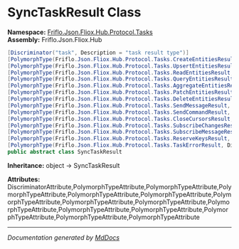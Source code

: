﻿<!--  
  <auto-generated>   
    The contents of this file were generated by a tool.  
    Changes to this file may be list if the file is regenerated  
  </auto-generated>   
-->

# SyncTaskResult Class

**Namespace:** [Friflo.Json.Fliox.Hub.Protocol.Tasks](../index.md)  
**Assembly:** Friflo.Json.Fliox.Hub

```csharp
[Discriminator("task", Description = "task result type")]
[PolymorphType(Friflo.Json.Fliox.Hub.Protocol.Tasks.CreateEntitiesResult, Discriminant = "create")]
[PolymorphType(Friflo.Json.Fliox.Hub.Protocol.Tasks.UpsertEntitiesResult, Discriminant = "upsert")]
[PolymorphType(Friflo.Json.Fliox.Hub.Protocol.Tasks.ReadEntitiesResult, Discriminant = "read")]
[PolymorphType(Friflo.Json.Fliox.Hub.Protocol.Tasks.QueryEntitiesResult, Discriminant = "query")]
[PolymorphType(Friflo.Json.Fliox.Hub.Protocol.Tasks.AggregateEntitiesResult, Discriminant = "aggregate")]
[PolymorphType(Friflo.Json.Fliox.Hub.Protocol.Tasks.PatchEntitiesResult, Discriminant = "patch")]
[PolymorphType(Friflo.Json.Fliox.Hub.Protocol.Tasks.DeleteEntitiesResult, Discriminant = "delete")]
[PolymorphType(Friflo.Json.Fliox.Hub.Protocol.Tasks.SendMessageResult, Discriminant = "message")]
[PolymorphType(Friflo.Json.Fliox.Hub.Protocol.Tasks.SendCommandResult, Discriminant = "command")]
[PolymorphType(Friflo.Json.Fliox.Hub.Protocol.Tasks.CloseCursorsResult, Discriminant = "closeCursors")]
[PolymorphType(Friflo.Json.Fliox.Hub.Protocol.Tasks.SubscribeChangesResult, Discriminant = "subscribeChanges")]
[PolymorphType(Friflo.Json.Fliox.Hub.Protocol.Tasks.SubscribeMessageResult, Discriminant = "subscribeMessage")]
[PolymorphType(Friflo.Json.Fliox.Hub.Protocol.Tasks.ReserveKeysResult, Discriminant = "reserveKeys")]
[PolymorphType(Friflo.Json.Fliox.Hub.Protocol.Tasks.TaskErrorResult, Discriminant = "error")]
public abstract class SyncTaskResult
```

**Inheritance:** object → SyncTaskResult

**Attributes:** DiscriminatorAttribute,PolymorphTypeAttribute,PolymorphTypeAttribute,PolymorphTypeAttribute,PolymorphTypeAttribute,PolymorphTypeAttribute,PolymorphTypeAttribute,PolymorphTypeAttribute,PolymorphTypeAttribute,PolymorphTypeAttribute,PolymorphTypeAttribute,PolymorphTypeAttribute,PolymorphTypeAttribute,PolymorphTypeAttribute,PolymorphTypeAttribute

___

*Documentation generated by [MdDocs](https://github.com/ap0llo/mddocs)*
